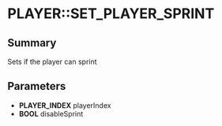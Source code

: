 # PLAYER::SET_PLAYER_SPRINT

## Summary
Sets if the player can sprint

## Parameters
* **PLAYER_INDEX** playerIndex
* **BOOL** disableSprint